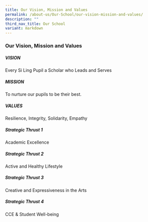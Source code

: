 ```yaml
---
title: Our Vision, Mission and Values
permalink: /about-us/Our-School/our-vision-mission-and-values/
description: ""
third_nav_title: Our School
variant: markdown
---
```

### Our Vision, Mission and Values

##### **VISION**

Every Si Ling Pupil a Scholar who Leads and Serves

##### **MISSION**

To nurture our pupils to be their best.

##### **VALUES**

Resilience, Integrity, Solidarity, Empathy

  
##### **Strategic Thrust 1**

Academic Excellence

##### **Strategic Thrust 2**

Active and Healthy Lifestyle

##### **Strategic Thrust 3**

Creative and Expressiveness in the Arts

##### **Strategic Thrust 4**

CCE & Student Well-being 


